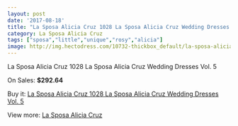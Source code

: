 ```yaml
---
layout: post
date: '2017-08-18'
title: "La Sposa Alicia Cruz 1028 La Sposa Alicia Cruz Wedding Dresses Vol. 5"
category: La Sposa Alicia Cruz
tags: ["sposa","little","unique","rosy","alicia"]
image: http://img.hectodress.com/10732-thickbox_default/la-sposa-alicia-cruz-1028-la-sposa-alicia-cruz-wedding-dresses-vol-5.jpg
---
```

La Sposa Alicia Cruz 1028 La Sposa Alicia Cruz Wedding Dresses Vol. 5

On Sales: **$292.64**
<a href="https://www.hectodress.com/la-sposa-alicia-cruz/5307-la-sposa-alicia-cruz-1028-la-sposa-alicia-cruz-wedding-dresses-vol-5.html"><amp-img layout="responsive" width="600" height="600" src="//img.hectodress.com/10732-thickbox_default/la-sposa-alicia-cruz-1028-la-sposa-alicia-cruz-wedding-dresses-vol-5.jpg" alt="La Sposa Alicia Cruz 1028 La Sposa Alicia Cruz Wedding Dresses Vol. 5 0" /></a>

Buy it: [La Sposa Alicia Cruz 1028 La Sposa Alicia Cruz Wedding Dresses Vol. 5](https://www.hectodress.com/la-sposa-alicia-cruz/5307-la-sposa-alicia-cruz-1028-la-sposa-alicia-cruz-wedding-dresses-vol-5.html "La Sposa Alicia Cruz 1028 La Sposa Alicia Cruz Wedding Dresses Vol. 5")

View more: [La Sposa Alicia Cruz](https://www.hectodress.com/89-la-sposa-alicia-cruz "La Sposa Alicia Cruz")